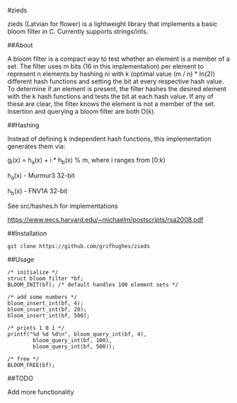 #zieds

zieds (Latvian for flower) is a lightweight library that implements a basic bloom 
filter in C. Currently supports strings/ints.

##About

A bloom filter is a compact way to test whether an element is a member of a set. The 
filter uses m bits (16 in this implementation) per element to represent n elements by 
hashing ni with k (optimal value (m / n) * ln(2)) different hash functions and 
setting the bit at every respective hash value. To determine if an element is 
present, the filter hashes the desired element with the k hash functions and tests 
the bit at each hash value. If any of these are clear, the filter knows the element 
is not a member of the set. Insertion and querying a bloom filter are both O(k).

##Hashing

Instead of defining k independent hash functions, this implementation generates them 
via:

g<sub>i</sub>(x) = h<sub>a</sub>(x) + i * h<sub>b</sub>(x) % m, where i ranges from 
[0:k)

h<sub>a</sub>(x) - Murmur3 32-bit

h<sub>b</sub>(x) - FNV1A 32-bit

See src/hashes.h for implementations

https://www.eecs.harvard.edu/~michaelm/postscripts/rsa2008.pdf

##Installation
```
git clone https://github.com/grifhughes/zieds
```

##Usage
```
/* initialize */
struct bloom_filter *bf;
BLOOM_INIT(bf); /* default handles 100 element sets */

/* add some numbers */
bloom_insert_int(bf, 4);
bloom_insert_int(bf, 20);
bloom_insert_int(bf, 500);

/* prints 1 0 1 */
printf("%d %d %d\n", bloom_query_int(bf, 4), 
        bloom_query_int(bf, 100),
        bloom_query_int(bf, 500)); 

/* free */
BLOOM_FREE(bf);
```

##TODO

Add more functionality
